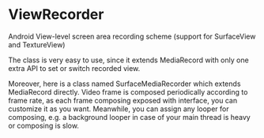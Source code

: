 # ViewRecorder

Android View-level screen area recording scheme (support for SurfaceView and TextureView)

The class is very easy to use, since it extends MediaRecord with only one extra API to set or switch recorded view.

Moreover, here is a class named SurfaceMediaRecorder which extends MediaRecord directly. Video frame is composed periodically according to frame rate, as each frame composing exposed with interface, you can customize it as you want. Meanwhile, you can assign any looper for composing, e.g. a background looper in case of your main thread is heavy or composing is slow.
